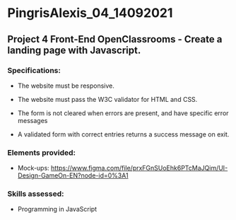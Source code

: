 # PingrisAlexis_04_14092021

## Project 4 Front-End OpenClassrooms - Create a landing page with Javascript.

### Specifications:

- The website must be responsive.

- The website must pass the W3C validator for HTML and CSS.

- The form is not cleared when errors are present, and have specific error messages

- A validated form with correct entries returns a success message on exit.

### Elements provided:

- Mock-ups: https://www.figma.com/file/prxFGnSUoEhk6PTcMaJQim/UI-Design-GameOn-EN?node-id=0%3A1

### Skills assessed:

- Programming in JavaScript
